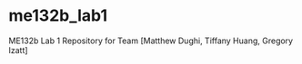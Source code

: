 me132b_lab1
===========

ME132b Lab 1 Repository for Team [Matthew Dughi, Tiffany Huang, Gregory Izatt]
